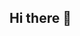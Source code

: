 ## Hi there 👋

<!--
**akule2025/akule2025** is a ✨ _special_ ✨ repository because its `README.md` (this file) appears on your GitHub profile.

Here are some ideas to get you started:

- 🔭 I’m currently working on programming class...
- 🌱 I’m currently learning programming...
- 👯 I’m looking to collaborate on ... class work 
- 🤔 I’m looking for help with my homework...
- 💬 Ask me about .my class work progress..
- 📫 How to reach me: ..0723723027.
- 😄 Pronouns: .he ..
- ⚡ Fun fact: ..music.
-->

